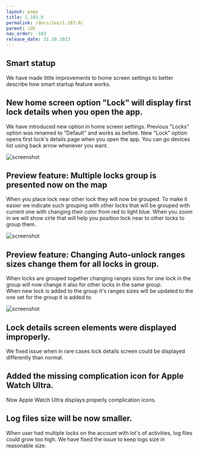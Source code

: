 ```yaml
---
layout: page
title: 1.183.0
permalink: /docs/ios/1.183.0/
parent: iOS
nav_order: -183
release_date: 31.10.2023
---
```


## Smart statup
We have made little improvements to home screen settings to better describe how smart startup feature works.

## New home screen option "Lock" will display first lock details when you open the app.
We have introduced new option in home screen settings. Previous "Locks" option was renamed to "Default" and works as before. New "Lock" option opens first lock's details page when you open the app. You can go devices list using back arrow whenever you want.

![screenshot](/tedee-release-notes/docs/ios/assets/1.183.0-always-lock.png)

## Preview feature: Multiple locks group is presented now on the map
When you place lock near other lock they will now be grouped. To make it easier we indicate such grouping with other locks that will be grouped with current one with changing their color from red to light blue.
When you zoom in we will show cirle that will help you position lock near to other locks to group them.

![screenshot](/tedee-release-notes/docs/ios/assets/1.183.0-au-lock-location.png)

## Preview feature: Changing Auto-unlock ranges sizes change them for all locks in group.
When locks are grouped together changing ranges sizes for one lock in the group will now change it also for other locks in the same group.  
When new lock is added to the group it's ranges sizes will be updated to the one set for the group it is added to.

![screenshot](/tedee-release-notes/docs/ios/assets/1.183.0-au-lock-zones.png)

## Lock details screen elements were displayed improperly.
We fixed issue when in rare cases lock details screen could be displayed differently than normal.

## Added the missing complication icon for Apple Watch Ultra.
Now Apple Watch Ultra displays properly complication icons.

## Log files size will be now smaller.
When user had multiple locks on the account with lot's of activities, log files could grow too high. We have fixed the issue to keep logs size in reasonable size.
